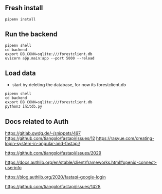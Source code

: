 ## Fresh install

```
pipenv install
```

## Run the backend

```
pipenv shell
cd backend
export DB_CONN=sqlite:///forestclient.db
uvicorn app.main:app --port 5000 --reload
```

## Load data

* start by deleting the database, for now its forestclient.db

```
pipenv shell
cd backend
export DB_CONN=sqlite:///forestclient.db
python3 initdb.py
```

## Docs related to Auth

https://gitlab.gwdg.de/-/snippets/497
https://github.com/tiangolo/fastapi/issues/12
https://rasyue.com/creating-login-system-in-angular-and-fastapi/

https://github.com/tiangolo/fastapi/issues/2029

https://docs.authlib.org/en/stable/client/frameworks.html#openid-connect-userinfo

https://blog.authlib.org/2020/fastapi-google-login


https://github.com/tiangolo/fastapi/issues/1428

